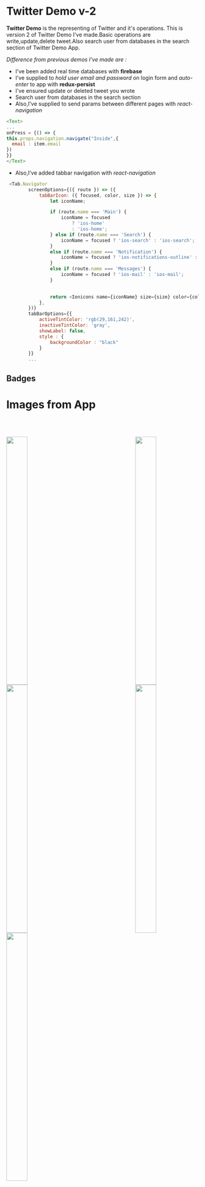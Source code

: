 # Twitter Demo v-2

**Twitter Demo** is the representing of Twitter and it's operations. This is version 2 of Twitter Demo I've made.Basic operations are write,update,delete tweet.Also search user from databases in the search section of Twitter Demo App.

*Difference from previous demos I've made are :*

- I've been added real time databases with **firebase**
- I've supplied to *hold user email and password* on login form and *auto-enter* to app with **redux-persist**
- I've ensured update or deleted tweet you wrote
- Search user from databases in the search section
- Also,I've supplied to send params between different pages with *react-navigation*
```JavaScript
<Text>
...
onPress = {() => {
this.props.navigation.navigate("Inside",{
  email : item.email
})
}} 
</Text>

```
- Also,I've added tabbar navigation with *react-navigation*
```JavaScript
 <Tab.Navigator
        screenOptions={({ route }) => ({
            tabBarIcon: ({ focused, color, size }) => {
                let iconName;

                if (route.name === 'Main') {
                    iconName = focused
                        ? 'ios-home'
                        : 'ios-home';
                } else if (route.name === 'Search') {
                    iconName = focused ? 'ios-search' : 'ios-search';
                }
                else if (route.name === 'Notification') {
                    iconName = focused ? 'ios-notifications-outline' : 'ios-notifications-outline';
                }
                else if (route.name === 'Messages') {
                    iconName = focused ? 'ios-mail' : 'ios-mail';
                }

                
                return <Ionicons name={iconName} size={size} color={color} />;
            },
        })}
        tabBarOptions={{
            activeTintColor: 'rgb(29,161,242)',
            inactiveTintColor: 'gray',
            showLabel: false,
            style : {
                backgroundColor : "black"
            }          
        }}
        ...
```

## Badges


# Images from App
<br><br>

 <img src= "https://github.com/Kivanc10/linux_files/blob/master/img/Screenshot_20210131-012350.jpg" align="left" width = "33%" height = 650 />


 <img src= "https://github.com/Kivanc10/linux_files/blob/master/img/Screenshot_20210131-012342.jpg" align="right" width = "33%" height = 650 />



<img src= "https://github.com/Kivanc10/linux_files/blob/master/img/Screenshot_20210131-013428.jpg" align="left" width = "33%" height = 650 />


<img src= "https://github.com/Kivanc10/linux_files/blob/master/img/Screenshot_20210128-005807.jpg" align="right" width = "33%" height = 650 />



<img src="https://github.com/Kivanc10/linux_files/blob/master/img/SVID-20210128-010050-1.gif" align="left" width = "33%" height = 650 />








